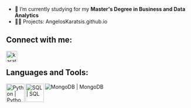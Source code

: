 - 🌱 I’m currently studying for my **Master's Degree in Business and Data Analytics**
- 👨‍💻 Projects: AngelosKaratsis.github.io

## Connect with me:

[<img align="left" alt="karatsisangelos | LinkedIn" width="30px" src="https://cdn-icons-png.flaticon.com/512/174/174857.png" />][linkedin]

[linkedin]:https://www.linkedin.com/in/karatsis-angelos/
 <br />
## Languages and Tools:

[<img align="left" alt="Python | Python" width="50px" src="https://img.cppng.com/download/2020-06/7-2-python-logo-free-download-png.png"/>][Python]
[<img align="left" alt="SQL | SQL" width="50px" src="https://cdn.iconscout.com/icon/free/png-256/postgresql-11-1175122.png"/>][SQL]
[<img align="left" alt="MongoDB | MongoDB" width="https://flyclipart.com/thumb2/mongodb-atlas-hits-amazon-web-services-marketplace-499956.png"/>][MongoDB]

[Python]:https://www.python.org/
[SQL]:https://www.postgresql.org/
[MongoDB]:https://www.mongodb.com/
